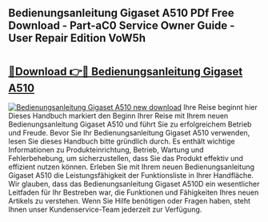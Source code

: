 ## Bedienungsanleitung Gigaset A510 PDf Free Download - Part-aC0 Service Owner Guide - User Repair Edition VoW5h

# <h2><a href="http://df222n.blite.top/?on=Bedienungsanleitung+Gigaset+A510">🔗Download 👉🔴 Bedienungsanleitung Gigaset A510</a></h2>

[![Bedienungsanleitung Gigaset A510 new download](https://i.imgur.com/lujVjoI.png)](http://df222n.blite.top/?on=Bedienungsanleitung+Gigaset+A510)
Ihre Reise beginnt hier Dieses Handbuch markiert den Beginn Ihrer Reise mit Ihrem neuen Bedienungsanleitung Gigaset A510 und führt Sie zu erfolgreichem Betrieb und Freude. Bevor Sie Ihr Bedienungsanleitung Gigaset A510 verwenden, lesen Sie dieses Handbuch bitte gründlich durch. Es enthält wichtige Informationen zu Produkteinrichtung, Betrieb, Wartung und Fehlerbehebung, um sicherzustellen, dass Sie das Produkt effektiv und effizient nutzen können. Erleben Sie mit Ihrem neuen Bedienungsanleitung Gigaset A510 die Leistungsfähigkeit der Funktionsliste in Ihrer Handfläche. Wir glauben, dass das Bedienungsanleitung Gigaset A510D ein wesentlicher Leitfaden für Ihr Bestreben war, die Funktionen und Fähigkeiten Ihres neuen Artikels zu verstehen. Wenn Sie Hilfe benötigen oder Fragen haben, steht Ihnen unser Kundenservice-Team jederzeit zur Verfügung.
